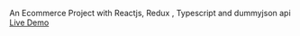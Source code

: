 An Ecommerce Project with Reactjs, Redux , Typescript and dummyjson api
[Live Demo](https://zett1e.github.io/shopit/)

